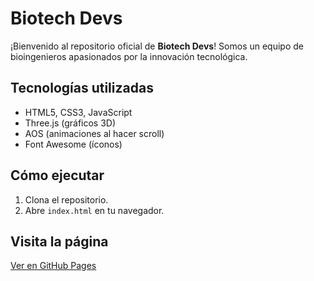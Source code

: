 # Biotech Devs

¡Bienvenido al repositorio oficial de **Biotech Devs**! Somos un equipo de bioingenieros apasionados por la innovación tecnológica.

## Tecnologías utilizadas
- HTML5, CSS3, JavaScript
- Three.js (gráficos 3D)
- AOS (animaciones al hacer scroll)
- Font Awesome (íconos)

## Cómo ejecutar
1. Clona el repositorio.
2. Abre `index.html` en tu navegador.

## Visita la página
[Ver en GitHub Pages](https://tu-usuario.github.io/biotech-devs)
